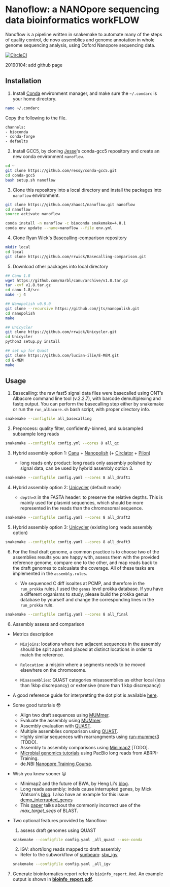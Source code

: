 # Nanoflow: a NANOpore sequencing data bioinformatics workFLOW

Nanoflow is a pipeline written in snakemake to automate many of the steps of quality control, de novo assemblies and genome annotation in whole genome sequencing analysis, using Oxford Nanopore sequencing data.

[![CircleCI](https://circleci.com/gh/zhaoc1/nanoflow.svg?style=shield)](https://circleci.com/gh/zhaoc1/nanoflow)

20190104: add github page

## Installation

1. Install [Conda](https://conda.io/miniconda.html) environment manager, and make sure the `~/.condarc` is your home directory.
  ```bash
  nano ~/.condarc
  ```
  
  Copy the following to the file.
   ```bash
   channels:
  - bioconda
  - conda-forge
  - defaults
  ```

2. Install GCC5, by cloning [Jesse](https://github.com/ressy)'s conda-gcc5 repository and create an new conda environment `nanoflow`.
  
  ```bash
  cd ~
  git clone https://github.com/ressy/conda-gcc5.git
  cd conda-gcc5
  bash setup.sh nanoflow
  ```
  
3. Clone this repository into a local directory and install the packages into `nanoflow` environment.

  ```bash
  git clone https://github.com/zhaoc1/nanoflow.git nanoflow
  cd nanoflow
  source activate nanoflow
  
  conda install -n nanoflow -c bioconda snakemake=4.8.1
  conda env update --name=nanoflow --file env.yml
  ```
 
4. Clone Ryan Wick's Basecalling-comparison repository
  ```bash
  mkdir local
  cd local
  git clone https://github.com/rrwick/Basecalling-comparison.git
  ```

5. Download other packages into local directory
  ```bash
  ## Canu 1.8
  wget https://github.com/marbl/canu/archive/v1.8.tar.gz
  tar -xvf v1.8.tar.gz
  cd canu-1.8/src
  make -j 4

  ## Nanopolish v0.9.0
  git clone --recursive https://github.com/jts/nanopolish.git
  cd nanopolish
  make
  
  ## Unicycler
  git clone https://github.com/rrwick/Unicycler.git
  cd Unicycler
  python3 setup.py install
  
  ## set up for Quast
  git clone https://github.com/lucian-ilie/E-MEM.git
  cd E-MEM
  make
  ```

## Usage
1. Basecalling: the raw fast5 signal data files were basecalled using ONT’s Albacore command line tool (v.2.2.7), with barcode demultiplexing and fastq output. You can perform the basecalling step either by snakemake or run the `run_albacore.sh` bash script, with proper directory info.

  ```bash
  snakemake --configfile all_basecalling
  ```

2. Preprocess: quality filter, confidently-binned, and subsampled subsample long reads

  ```bash
  snakemake --configfile config.yml --cores 8 all_qc
  ```
 
3. Hybrid assembly option 1: [ Canu](http://canu.readthedocs.io/en/latest/quick-start.html) + [ Nanopolish](http://nanopolish.readthedocs.io/en/latest/installation.html#installing-a-particular-release) (+ [ Circlator](https://github.com/sanger-pathogens/circlator/wiki/Brief-instructions) + [ Pilon](https://github.com/broadinstitute/pilon/wiki))

    * long reads only product: long reads only assembly polished by signal data, can be used by hybrid assembly option 3.
    
  ```bash
  snakemake --configfile config.yaml --cores 8 all_draft1
  ```
  
4. Hybrid assembly option 2: [ Unicycler](https://github.com/rrwick/Unicycler#method-hybrid-assembly) (default mode)

   * `depth=X` in the FASTA header: to preserve the relative depths. This is mainly used for plasmid sequences, which should be more represented in the reads than the chromosomal sequence.
 
  ```bash
  snakemake --configfile config.yaml --cores 8 all_draft2
  ```

5. Hybrid assembly option 3: [ Unicycler](https://github.com/rrwick/Unicycler#method-hybrid-assembly) (existing long reads assembly option)

 
  ```bash
  snakemake --configfile config.yaml --cores 8 all_draft3
  ```  

6. For the final draft genome, a common practice is to choose two of the assemblies results you are happy with, assess them with the provided reference genome, compare one to the other, and map reads back to the draft genomes to calcualate the coverage. All of these tasks are implemented in the `assembly.rules`.

    * We sequenced C diff isoaltes at PCMP, and therefore in the `run_prokka` rules, I used the `genus` level prokka database. If you have a different organisms to study, please build the prokka genus database by yourself and change the corresponding lines in the `run_prokka` rule. 

  ```bash
  snakemake --configfile config.yaml --cores 8 all_final
  ```

6. Assembly assess and comparison

  * Metrics description
    
    * `Misjoins`: locations where two adjacent sequences in the assembly should be split apart and placed at distinct locations in order to match the reference.

    * `Relocation`: a misjoin where a segments needs to be moved elsewhere on the chromosome.
    
     * `Misassemblies`: QUAST categories misassemblies as either local (less than 1kbp discrepancy) or extensive (more than 1 kbp discrepancy)
    
  * A good reference guide for interpretting the dot plot is available [ here](http://mummer.sourceforge.net/manual/AlignmentTypes.pdf).
    
  * Some good tutorials 😳
    - Align two draft sequences using [ MUMmer](http://mummer.sourceforge.net/manual/#aligningdraft).
    - Evaluate the assembly using [ MUMmer](http://nanopolish.readthedocs.io/en/latest/quickstart_consensus.html).
    - Assembly evaluation with [ QUAST](http://denbi-nanopore-training-course.readthedocs.io/en/latest/assembly_qc/quast.html).
    - Multiple assemblies comparison using [ QUAST](http://quast.bioinf.spbau.ru/manual.html#faq_q16).
    - Highly similar sequences with rearrangments using [ run-mummer3](http://mummer.sourceforge.net/manual/#mummer3) [TODO].
    - Assembly to assembly comparisons using [ Minimap2](https://github.com/lh3/minimap2/issues/109) [TODO].
    - [Microbial genomics tutorials](http://sepsis-omics.github.io/tutorials/modules/cmdline_assembly_v2/) using PacBio long reads from ABRPI-Training.
    - de.NBI [Nanopore Training Course](https://denbi-nanopore-training-course.readthedocs.io/en/latest/index.html).
    
   * Wish you knew sooner 😔
      - Minimap2 and the future of BWA, by Heng Li's [blog](https://lh3.github.io/2018/04/02/minimap2-and-the-future-of-bwa).
      - Long reads assembly: indels cause interrupted genes, by Mick Watson's [blog](http://www.opiniomics.org/a-simple-test-for-uncorrected-insertions-and-deletions-indels-in-bacterial-genomes/). I also have an example for this issue [ demo_interrupted_genes](https://github.com/zhaoc1/nanoflow/blob/master/demo_interruptted_genes.pdf)
      - This [paper](https://academic.oup.com/bioinformatics/advance-article-abstract/doi/10.1093/bioinformatics/bty833/5106166) talks about the commonly incorrect use of the *max_target_seqs* of BLAST.
      
   * Two optional features provided by Nanoflow:
      1. assess draft genomes using QUAST 
      ```bash  
      snakemake --configfile config.yaml _all_quast --use-conda
      ```
      
      2. IGV: short/long reads mapped to draft assembly
        * Refer to the subworkflow of [ sunbeam](http://sunbeam.readthedocs.io/en/latest/): [ sbx_igv](https://github.com/sunbeam-labs/sbx_igv)
   
     ```bash
     snakemake --configfile config.yaml _all_igv
     ```
 
 7. Generate bioinformatics report refer to `bioinfo_report.Rmd`. An example output is shown in [**bioinfo_report.pdf**](https://github.com/zhaoc1/nanoflow/blob/master/bioinfo_report.pdf).
